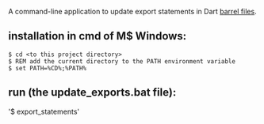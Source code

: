 A command-line application to update export statements in Dart [barrel files](https://medium.com/@ugamakelechi501/barrel-files-in-dart-and-flutter-a-guide-to-simplifying-imports-9b245dbe516a).

## installation in cmd of M$ Windows:
```
$ cd <to this project directory>
$ REM add the current directory to the PATH environment variable
$ set PATH=%CD%;%PATH%
```

## run (the update_exports.bat file):
'$ export_statements'